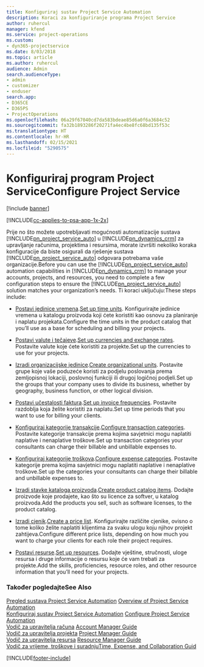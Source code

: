 ```yaml
---
title: Konfiguriraj sustav Project Service Automation
description: Koraci za konfiguriranje programa Project Service
author: ruhercul
manager: kfend
ms.service: project-operations
ms.custom:
- dyn365-projectservice
ms.date: 8/03/2018
ms.topic: article
ms.author: ruhercul
audience: Admin
search.audienceType:
- admin
- customizer
- enduser
search.app:
- D365CE
- D365PS
- ProjectOperations
ms.openlocfilehash: 06a29f67040cd7da583bdeae85d6a0f6a3684c52
ms.sourcegitcommit: fa32b1893286f20271fa4ec4be8fc68bd135f53c
ms.translationtype: HT
ms.contentlocale: hr-HR
ms.lasthandoff: 02/15/2021
ms.locfileid: "5290575"
---
```

# <a name="configure-project-service"></a><span data-ttu-id="adc8d-103">Konfiguriraj program Project Service</span><span class="sxs-lookup"><span data-stu-id="adc8d-103">Configure Project Service</span></span>

[!include [banner](../includes/psa-now-project-operations.md)]

[!INCLUDE[cc-applies-to-psa-app-1x-2x](../includes/cc-applies-to-psa-app-1x-2x.md)]

<span data-ttu-id="adc8d-104">Prije no što možete upotrebljavati mogućnosti automatizacije sustava [!INCLUDE[pn_project_service_auto](../includes/pn-project-service-auto.md)] u [!INCLUDE[pn_dynamics_crm](../includes/pn-dynamics-crm.md)] za upravljanje računima, projektima i resursima, morate izvršiti nekoliko koraka konfiguracije da biste osigurali da rješenje sustava [!INCLUDE[pn_project_service_auto](../includes/pn-project-service-auto.md)] odgovara potrebama vaše organizacije.</span><span class="sxs-lookup"><span data-stu-id="adc8d-104">Before you can use the [!INCLUDE[pn_project_service_auto](../includes/pn-project-service-auto.md)] automation capabilities in [!INCLUDE[pn_dynamics_crm](../includes/pn-dynamics-crm.md)] to manage your accounts, projects, and resources, you need to complete a few configuration steps to ensure the [!INCLUDE[pn_project_service_auto](../includes/pn-project-service-auto.md)] solution matches your organization’s needs.</span></span> <span data-ttu-id="adc8d-105">Ti koraci uključuju:</span><span class="sxs-lookup"><span data-stu-id="adc8d-105">These steps include:</span></span>  
  
-   <span data-ttu-id="adc8d-106">[Postavi jedinice vremena](../psa/set-up-time-units.md).</span><span class="sxs-lookup"><span data-stu-id="adc8d-106">[Set up time units](../psa/set-up-time-units.md).</span></span> <span data-ttu-id="adc8d-107">Konfigurirajte jedinice vremena u katalogu proizvoda koji ćete koristiti kao osnovu za planiranje i naplatu projekata.</span><span class="sxs-lookup"><span data-stu-id="adc8d-107">Configure the time units in the product catalog that you’ll use as a base for scheduling and billing your projects.</span></span>  
  
-   <span data-ttu-id="adc8d-108">[Postavi valute i tečajeve](../psa/set-up-currencies-exchange-rates.md).</span><span class="sxs-lookup"><span data-stu-id="adc8d-108">[Set up currencies and exchange rates](../psa/set-up-currencies-exchange-rates.md).</span></span> <span data-ttu-id="adc8d-109">Postavite valute koje ćete koristiti za projekte.</span><span class="sxs-lookup"><span data-stu-id="adc8d-109">Set up the currencies to use for your projects.</span></span>  
  
-   <span data-ttu-id="adc8d-110">[Izradi organizacijske jedinice](../psa/create-organizational-units.md).</span><span class="sxs-lookup"><span data-stu-id="adc8d-110">[Create organizational units](../psa/create-organizational-units.md).</span></span> <span data-ttu-id="adc8d-111">Postavite grupe koje vaše poduzeće koristi za podjelu poslovanja prema zemljopisnoj lokaciji, poslovnoj funkciji ili drugoj logičnoj podjeli.</span><span class="sxs-lookup"><span data-stu-id="adc8d-111">Set up the groups that your company uses to divide its business, whether by geography, business function, or other logical division.</span></span>  
  
-   <span data-ttu-id="adc8d-112">[Postavi učestalosti faktura](../psa/set-up-invoice-frequencies.md).</span><span class="sxs-lookup"><span data-stu-id="adc8d-112">[Set up invoice frequencies](../psa/set-up-invoice-frequencies.md).</span></span> <span data-ttu-id="adc8d-113">Postavite razdoblja koja želite koristiti za naplatu.</span><span class="sxs-lookup"><span data-stu-id="adc8d-113">Set up time periods that you want to use for billing your clients.</span></span>  
  
-   <span data-ttu-id="adc8d-114">[Konfiguriraj kategorije transakcije](../psa/configure-transaction-categories.md).</span><span class="sxs-lookup"><span data-stu-id="adc8d-114">[Configure transaction categories](../psa/configure-transaction-categories.md).</span></span> <span data-ttu-id="adc8d-115">Postavite kategorije transakcije prema kojima savjetnici mogu naplatiti naplative i nenaplative troškove.</span><span class="sxs-lookup"><span data-stu-id="adc8d-115">Set up transaction categories your consultants can charge their billable and unbillable expenses to.</span></span>  
  
-   <span data-ttu-id="adc8d-116">[Konfiguriraj kategorije troškova](../psa/configure-expense-categories.md).</span><span class="sxs-lookup"><span data-stu-id="adc8d-116">[Configure expense categories](../psa/configure-expense-categories.md).</span></span> <span data-ttu-id="adc8d-117">Postavite kategorije prema kojima savjetnici mogu naplatiti naplative i nenaplative troškove.</span><span class="sxs-lookup"><span data-stu-id="adc8d-117">Set up the categories your consultants can charge their billable and unbillable expenses to.</span></span>  
  
-   <span data-ttu-id="adc8d-118">[Izradi stavke kataloga proizvoda](../psa/create-product-catalog-items.md).</span><span class="sxs-lookup"><span data-stu-id="adc8d-118">[Create product catalog items](../psa/create-product-catalog-items.md).</span></span> <span data-ttu-id="adc8d-119">Dodajte proizvode koje prodajete, kao što su licence za softver, u katalog proizvoda.</span><span class="sxs-lookup"><span data-stu-id="adc8d-119">Add the products you sell, such as software licenses, to the product catalog.</span></span>  
  
-   <span data-ttu-id="adc8d-120">[Izradi cjenik](../psa/create-price-list.md).</span><span class="sxs-lookup"><span data-stu-id="adc8d-120">[Create a price list](../psa/create-price-list.md).</span></span> <span data-ttu-id="adc8d-121">Konfigurirajte različite cjenike, ovisno o tome koliko želite naplatiti klijentima za svaku ulogu koju njihov projekt zahtijeva.</span><span class="sxs-lookup"><span data-stu-id="adc8d-121">Configure different price lists, depending on how much you want to charge your clients for each role their project requires.</span></span>  
  
-   <span data-ttu-id="adc8d-122">[Postavi resurse](../psa/set-up-resources.md).</span><span class="sxs-lookup"><span data-stu-id="adc8d-122">[Set up resources](../psa/set-up-resources.md).</span></span> <span data-ttu-id="adc8d-123">Dodajte vještine, stručnosti, uloge resursa i druge informacije o resursu koje će vam trebati za projekte.</span><span class="sxs-lookup"><span data-stu-id="adc8d-123">Add the skills, proficiencies, resource roles, and other resource information that you’ll need for your projects.</span></span>  
  
### <a name="see-also"></a><span data-ttu-id="adc8d-124">Također pogledajte</span><span class="sxs-lookup"><span data-stu-id="adc8d-124">See Also</span></span>  
 <span data-ttu-id="adc8d-125">[Pregled sustava Project Service Automation](../psa/overview.md) </span><span class="sxs-lookup"><span data-stu-id="adc8d-125">[Overview of Project Service Automation](../psa/overview.md) </span></span>  
 <span data-ttu-id="adc8d-126">[Konfiguriraj sustav Project Service Automation](../psa/configure.md) </span><span class="sxs-lookup"><span data-stu-id="adc8d-126">[Configure Project Service Automation](../psa/configure.md) </span></span>  
 <span data-ttu-id="adc8d-127">[Vodič za upravitelja računa](../psa/account-manager-guide.md) </span><span class="sxs-lookup"><span data-stu-id="adc8d-127">[Account Manager Guide](../psa/account-manager-guide.md) </span></span>  
 <span data-ttu-id="adc8d-128">[Vodič za upravitelja projekta](../psa/project-manager-guide.md) </span><span class="sxs-lookup"><span data-stu-id="adc8d-128">[Project Manager Guide](../psa/project-manager-guide.md) </span></span>  
 <span data-ttu-id="adc8d-129">[Vodič za upravitelja resursa](../psa/resource-manager-guide.md) </span><span class="sxs-lookup"><span data-stu-id="adc8d-129">[Resource Manager Guide](../psa/resource-manager-guide.md) </span></span>  
 [<span data-ttu-id="adc8d-130">Vodič za vrijeme, troškove i suradnju</span><span class="sxs-lookup"><span data-stu-id="adc8d-130">Time, Expense, and Collaboration Guid</span></span>](../psa/time-expense-collaboration-guide.md)


[!INCLUDE[footer-include](../includes/footer-banner.md)]